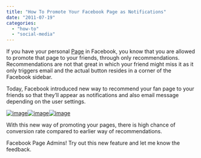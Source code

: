```yaml
---
title: "How To Promote Your Facebook Page as Notifications"
date: "2011-07-19"
categories: 
  - "how-to"
  - "social-media"
---
```


If you have your personal [Page](http://www.facebook.com/cosmoGeek) in Facebook, you know that you are allowed to promote that page to your friends, through only recommendations. Recommendations are not that great in which your friend might miss it as it only triggers email and the actual button resides in a corner of the Facebook sidebar.

Today, Facebook introduced new way to recommend your fan page to your friends so that they’ll appear as notifications and also email message depending on the user settings.

[![image](images/image%25255B7%25255D.png "image")![image](images/image%25255B11%25255D.png "image")![image](http://lh5.ggpht.com/-pFs2Sj2fug0/TiWZ_KnbNsI/AAAAAAAAFh0/5btTHZiUBfA/image_thumb%25255B5%25255D.png?imgmax=800 "image")](http://lh3.ggpht.com/-VoAYs3OYNIk/TiWZ7UP82dI/AAAAAAAAFhg/MiqS6Jdd1Ng/s1600-h/image%25255B4%25255D.png)

With this new way of promoting your pages, there is high chance of conversion rate compared to earlier way of recommendations.

Facebook Page Admins! Try out this new feature and let me know the feedback.
